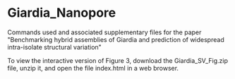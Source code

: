 # Giardia_Nanopore
Commands used and associated supplementary files for the paper "Benchmarking hybrid assemblies of Giardia and prediction of widespread intra-isolate structural variation"

To view the interactive version of Figure 3, download the Giardia_SV_Fig.zip file, unzip it, and open the file index.html in a web browser.
